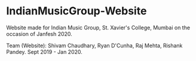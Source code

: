 # IndianMusicGroup-Website
Website made for Indian Music Group, St. Xavier's College, Mumbai on the occasion of Janfesh 2020.


Team (Website): Shivam Chaudhary, Ryan D'Cunha, Raj Mehta, Rishank Pandey.
Sept 2019 - Jan 2020.
